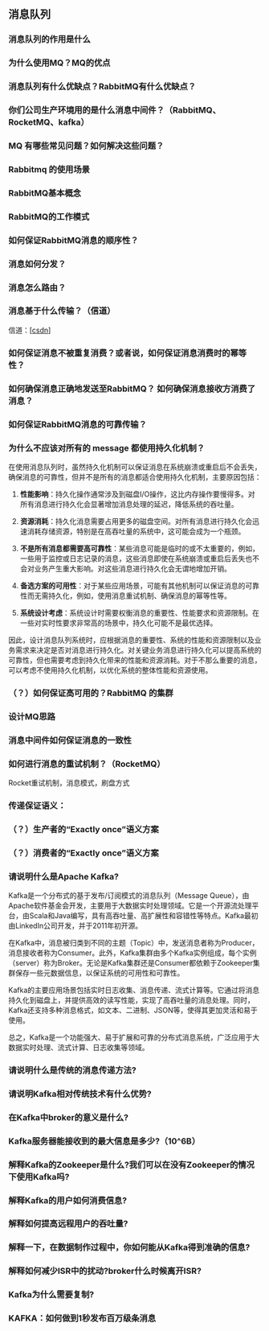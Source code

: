 ## 消息队列

### 消息队列的作用是什么

### 为什么使用MQ？MQ的优点

### 消息队列有什么优缺点？RabbitMQ有什么优缺点？

### 你们公司生产环境用的是什么消息中间件？（RabbitMQ、RocketMQ、kafka）

### MQ 有哪些常见问题？如何解决这些问题？

### Rabbitmq 的使用场景

### RabbitMQ基本概念

### RabbitMQ的工作模式

### 如何保证RabbitMQ消息的顺序性？

### 消息如何分发？

### 消息怎么路由？

### 消息基于什么传输？（信道）

信道：[[csdn](https://blog.csdn.net/pmdream/article/details/104780392)]

### 如何保证消息不被重复消费？或者说，如何保证消息消费时的幂等性？

### 如何确保消息正确地发送至RabbitMQ？ 如何确保消息接收方消费了消息？

### 如何保证RabbitMQ消息的可靠传输？

### 为什么不应该对所有的 message 都使用持久化机制？

在使用消息队列时，虽然持久化机制可以保证消息在系统崩溃或重启后不会丢失，确保消息的可靠性，但并不是所有的消息都适合使用持久化机制，主要原因包括：

1. **性能影响**：持久化操作通常涉及到磁盘I/O操作，这比内存操作要慢得多。对所有消息进行持久化会显著增加消息处理的延迟，降低系统的吞吐量。

2. **资源消耗**：持久化消息需要占用更多的磁盘空间。对所有消息进行持久化会迅速消耗存储资源，特别是在高吞吐量的系统中，这可能会成为一个瓶颈。

3. **不是所有消息都需要高可靠性**：某些消息可能是临时的或不太重要的，例如，一些用于监控或日志记录的消息，这些消息即使在系统崩溃或重启后丢失也不会对业务产生重大影响。对这些消息进行持久化会无谓地增加开销。

4. **备选方案的可用性**：对于某些应用场景，可能有其他机制可以保证消息的可靠性而无需持久化，例如，使用消息重试机制、确保消息的幂等性等。

5. **系统设计考虑**：系统设计时需要权衡消息的重要性、性能要求和资源限制。在一些对实时性要求非常高的场景中，持久化可能不是最优选择。

因此，设计消息队列系统时，应根据消息的重要性、系统的性能和资源限制以及业务需求来决定是否对消息进行持久化。对关键业务消息进行持久化可以提高系统的可靠性，但也需要考虑到持久化带来的性能和资源消耗。对于不那么重要的消息，可以考虑不使用持久化机制，以优化系统的整体性能和资源使用。

### （？）如何保证高可用的？RabbitMQ 的集群

### 设计MQ思路

### 消息中间件如何保证消息的一致性

### 如何进行消息的重试机制？（RocketMQ）

Rocket重试机制，消息模式，刷盘方式

### 传递保证语义：

### （？）生产者的“Exactly once”语义方案

### （？）消费者的“Exactly once”语义方案

### 请说明什么是Apache Kafka?

Kafka是一个分布式的基于发布/订阅模式的消息队列（Message Queue），由Apache软件基金会开发，主要用于大数据实时处理领域。它是一个开源流处理平台，由Scala和Java编写，具有高吞吐量、高扩展性和容错性等特点。Kafka最初由LinkedIn公司开发，并于2011年初开源。

在Kafka中，消息被归类到不同的主题（Topic）中，发送消息者称为Producer，消息接收者称为Consumer。此外，Kafka集群由多个Kafka实例组成，每个实例（server）称为Broker。无论是Kafka集群还是Consumer都依赖于Zookeeper集群保存一些元数据信息，以保证系统的可用性和可靠性。

Kafka的主要应用场景包括实时日志收集、消息传递、流式计算等。它通过将消息持久化到磁盘上，并提供高效的读写性能，实现了高吞吐量的消息处理。同时，Kafka还支持多种消息格式，如文本、二进制、JSON等，使得其更加灵活和易于使用。

总之，Kafka是一个功能强大、易于扩展和可靠的分布式消息系统，广泛应用于大数据实时处理、流式计算、日志收集等领域。

### 请说明什么是传统的消息传递方法?

### 请说明Kafka相对传统技术有什么优势?

### 在Kafka中broker的意义是什么?

### Kafka服务器能接收到的最大信息是多少?（10^6B）

### 解释Kafka的Zookeeper是什么?我们可以在没有Zookeeper的情况下使用Kafka吗?

### 解释Kafka的用户如何消费信息?

### 解释如何提高远程用户的吞吐量?

### 解释一下，在数据制作过程中，你如何能从Kafka得到准确的信息?

### 解释如何减少ISR中的扰动?broker什么时候离开ISR?

### Kafka为什么需要复制?

### KAFKA：如何做到1秒发布百万级条消息

